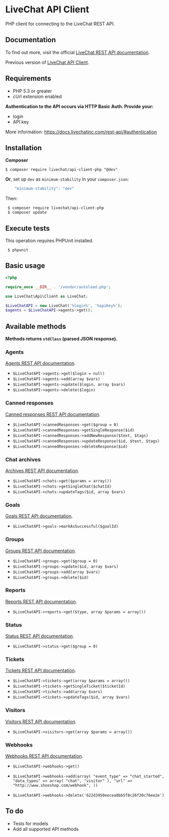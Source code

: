 LiveChat API Client
==============

PHP client for connecting to the LiveChat REST API.

Documentation
-------------

To find out more, visit the official [LiveChat REST API documentation](https://docs.livechatinc.com/rest-api/#introduction).

Previous version of [LiveChat API Client](https://github.com/livechat/api-client-php/tree/0.9).

Requirements
------------

- PHP 5.3 or greater
- cUrl extension enabled

**Authentication to the API occurs via HTTP Basic Auth. Provide your:**

- login
- API key

More information: https://docs.livechatinc.com/rest-api/#authentication

Installation
------------

**Composer**

~~~shell
$ composer require livechat/api-client-php "@dev"
~~~

**Or**, set up `dev` as  `minimum-stability` in your `composer.json`:

~~~javascript
    "minimum-stability": "dev"
~~~

Then:

~~~shell
 $ composer require livechat/api-client-php
 $ composer update
~~~

Execute tests
------------

This operation requires PHPUnit installed.

~~~shell
 $ phpunit
~~~

Basic usage
------------

~~~php
<?php

require_once __DIR__ . '/vendor/autoload.php';

use LiveChat\Api\Client as LiveChat;

$LiveChatAPI = new LiveChat('%login%', '%apiKey%');
$agents = $LiveChatAPI->agents->get();
~~~

Available methods
------------

**Methods returns `stdClass` (parsed JSON response).**

### Agents

[Agents REST API documentation](https://docs.livechatinc.com/rest-api/#agents).

- `$LiveChatAPI->agents->get($login = null)`
- `$LiveChatAPI->agents->add(array $vars)`
- `$LiveChatAPI->agents->update($login, array $vars)`
- `$LiveChatAPI->agents->delete($login)`

### Canned responses

[Canned responses REST API documentation](https://docs.livechatinc.com/rest-api/#canned-responses).

- `$LiveChatAPI->cannedResponses->get($group = 0)`
- `$LiveChatAPI->cannedResponses->getSingleResponse($id)`
- `$LiveChatAPI->cannedResponses->addNewResponse($text, $tags)`
- `$LiveChatAPI->cannedResponses->updateResponse($id, $text, $tags)`
- `$LiveChatAPI->cannedResponses->deleteResponse($id)`

### Chat archives

[Archives REST API documentation](https://docs.livechatinc.com/rest-api/#archives).

- `$LiveChatAPI->chats->get($params = array())`
- `$LiveChatAPI->chats->getSingleChat($chatId)`
- `$LiveChatAPI->chats->updateTags($id, array $vars)`

### Goals

[Goals REST API documentation](https://docs.livechatinc.com/rest-api/#goals).

- `$LiveChatAPI->goals->markAsSuccessful($goalId)`

### Groups

[Groups REST API documentation](https://docs.livechatinc.com/rest-api/#groups).

- `$LiveChatAPI->groups->get($group = 0)`
- `$LiveChatAPI->groups->update($id, array $vars)`
- `$LiveChatAPI->groups->add(array $vars)`
- `$LiveChatAPI->groups->delete($id)`

### Reports

[Reports REST API documentation](https://docs.livechatinc.com/rest-api/#reports).

- `$LiveChatAPI->reports->get($type, array $params = array())`

### Status

[Status REST API documentation](https://docs.livechatinc.com/rest-api/#status).

- `$LiveChatAPI->status->get($group = 0)`

### Tickets

[Tickets REST API documentation](https://docs.livechatinc.com/rest-api/#tickets).

- `$LiveChatAPI->tickets->get(array $params = array())`
- `$LiveChatAPI->tickets->getSingleTicket($ticketId)`
- `$LiveChatAPI->tickets->add(array $vars)`
- `$LiveChatAPI->tickets->updateTags($id, array $vars)`

### Visitors

[Visitors REST API documentation](https://docs.livechatinc.com/rest-api/#visitors).

- `$LiveChatAPI->visitors->get(array $params = array())`

### Webhooks

[Webhooks REST API documentation](https://docs.livechatinc.com/rest-api/#webhooks).

- `$LiveChatAPI->webhooks->get()`

- `$LiveChatAPI->webhooks->add(array(
    "event_type" => "chat_started",
    "data_types" => array(
        "chat", "visitor"
    ),
    "url" => "http://www.shoeshop.com/webhook",
))`

- `$LiveChatAPI->webhooks->delete('622d3950eecea8bb5f8c26f20c76ee2e')`

To do
------------

- Tests for models
- Add all supported API methods
